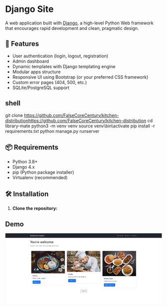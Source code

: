 # Django Site

A web application built with [Django](https://www.djangoproject.com/), a high-level Python Web framework that encourages rapid development and clean, pragmatic design.

## 🚀 Features

- User authentication (login, logout, registration)
- Admin dashboard
- Dynamic templates with Django templating engine
- Modular apps structure
- Responsive UI using Bootstrap (or your preferred CSS framework)
- Custom error pages (404, 500, etc.)
- SQLite/PostgreSQL support

## shell
git clone https://github.com/FalseCoreCentury/kitchen-distributionhttps://github.com/FalseCoreCentury/kitchen-distribution
cd library-mate
python3 -m venv venv
source venv\bin\activate
pip install -r requirements.txt
python manage.py runserver

## 📦 Requirements

- Python 3.8+
- Django 4.x
- pip (Python package installer)
- Virtualenv (recommended)

## 🛠️ Installation

1. **Clone the repository:**

## Demo

![Website interface](demo.PNG)
